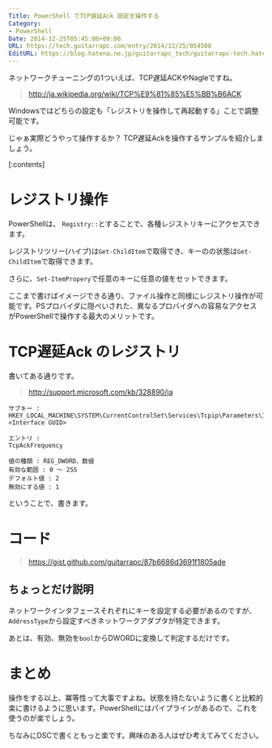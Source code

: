 ```yaml
---
Title: PowerShell でTCP遅延Ack 設定を操作する
Category:
- PowerShell
Date: 2014-12-25T05:45:08+09:00
URL: https://tech.guitarrapc.com/entry/2014/12/25/054508
EditURL: https://blog.hatena.ne.jp/guitarrapc_tech/guitarrapc-tech.hatenablog.com/atom/entry/8454420450077970320
---
```


ネットワークチューニングの1ついえば、TCP遅延ACKやNagleですね。

> http://ja.wikipedia.org/wiki/TCP%E9%81%85%E5%BB%B6ACK

Windowsではどちらの設定も「レジストリを操作して再起動する」ことで調整可能です。

じゃぁ実際どうやって操作するか？ TCP遅延Ackを操作するサンプルを紹介しましょう。

[:contents]

# レジストリ操作

PowerShellは、 `Registry::`とすることで、各種レジストリキーにアクセスできます。

レジストリツリー(ハイブ)は`Get-ChildItem`で取得でき、キーのの状態は`Get-ChildItem`で取得できます。

さらに、`Set-ItemPropery`で任意のキーに任意の値をセットできます。

ここまで書けばイメージできる通り、ファイル操作と同様にレジストリ操作が可能です。PSプロバイダに隠ぺいされた、異なるプロバイダへの容易なアクセスがPowerShellで操作する最大のメリットです。

# TCP遅延Ack のレジストリ

書いてある通りです。

> http://support.microsoft.com/kb/328890/ja


```
サブキー :
HKEY_LOCAL_MACHINE\SYSTEM\CurrentControlSet\Services\Tcpip\Parameters\Interfaces\<Interface GUID>

エントリ :
TcpAckFrequency

値の種類 : REG_DWORD、数値
有効な範囲 : 0 ～ 255
デフォルト値 : 2
無効にする値 : 1
```

ということで、書きます。

# コード

> https://gist.github.com/guitarrapc/87b6686d3691f1805ade

## ちょっとだけ説明

ネットワークインタフェースそれぞれにキーを設定する必要があるのですが、`AddressType`から設定すべきネットワークアダプタが特定できます。

あとは、有効、無効を`bool`からDWORDに変換して判定するだけです。

# まとめ

操作をする以上、冪等性って大事ですよね。状態を持たないように書くと比較的楽に書けるように思います。PowerShellにはパイプラインがあるので、これを使うのが楽でしょう。

ちなみにDSCで書くともっと楽です。興味のある人はぜひ考えてみてください。
